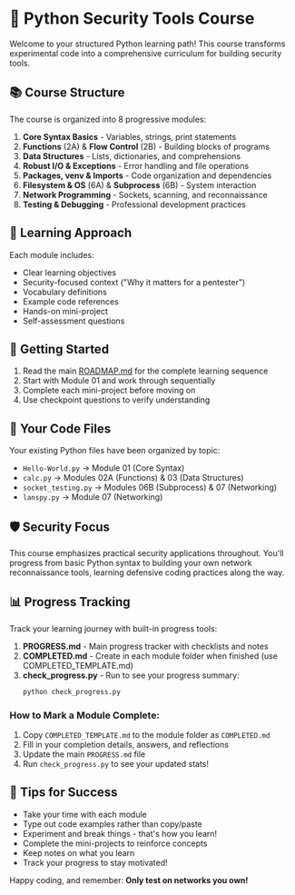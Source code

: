 # 🐍 Python Security Tools Course

Welcome to your structured Python learning path! This course transforms experimental code into a comprehensive curriculum for building security tools.

## 📚 Course Structure

The course is organized into 8 progressive modules:

1. **Core Syntax Basics** - Variables, strings, print statements
2. **Functions** (2A) & **Flow Control** (2B) - Building blocks of programs
3. **Data Structures** - Lists, dictionaries, and comprehensions
4. **Robust I/O & Exceptions** - Error handling and file operations
5. **Packages, venv & Imports** - Code organization and dependencies
6. **Filesystem & OS** (6A) & **Subprocess** (6B) - System interaction
7. **Network Programming** - Sockets, scanning, and reconnaissance
8. **Testing & Debugging** - Professional development practices

## 🎯 Learning Approach

Each module includes:
- Clear learning objectives
- Security-focused context ("Why it matters for a pentester")
- Vocabulary definitions
- Example code references
- Hands-on mini-project
- Self-assessment questions

## 🚀 Getting Started

1. Read the main [ROADMAP.md](../ROADMAP.md) for the complete learning sequence
2. Start with Module 01 and work through sequentially
3. Complete each mini-project before moving on
4. Use checkpoint questions to verify understanding

## 📂 Your Code Files

Your existing Python files have been organized by topic:
- `Hello-World.py` → Module 01 (Core Syntax)
- `calc.py` → Modules 02A (Functions) & 03 (Data Structures)
- `socket_testing.py` → Modules 06B (Subprocess) & 07 (Networking)
- `lanspy.py` → Module 07 (Networking)

## 🛡️ Security Focus

This course emphasizes practical security applications throughout. You'll progress from basic Python syntax to building your own network reconnaissance tools, learning defensive coding practices along the way.

## 📊 Progress Tracking

Track your learning journey with built-in progress tools:

1. **PROGRESS.md** - Main progress tracker with checklists and notes
2. **COMPLETED.md** - Create in each module folder when finished (use COMPLETED_TEMPLATE.md)
3. **check_progress.py** - Run to see your progress summary:
   ```bash
   python check_progress.py
   ```

### How to Mark a Module Complete:
1. Copy `COMPLETED_TEMPLATE.md` to the module folder as `COMPLETED.md`
2. Fill in your completion details, answers, and reflections
3. Update the main `PROGRESS.md` file
4. Run `check_progress.py` to see your updated stats!

## 📝 Tips for Success

- Take your time with each module
- Type out code examples rather than copy/paste
- Experiment and break things - that's how you learn!
- Complete the mini-projects to reinforce concepts
- Keep notes on what you learn
- Track your progress to stay motivated!

Happy coding, and remember: **Only test on networks you own!**
